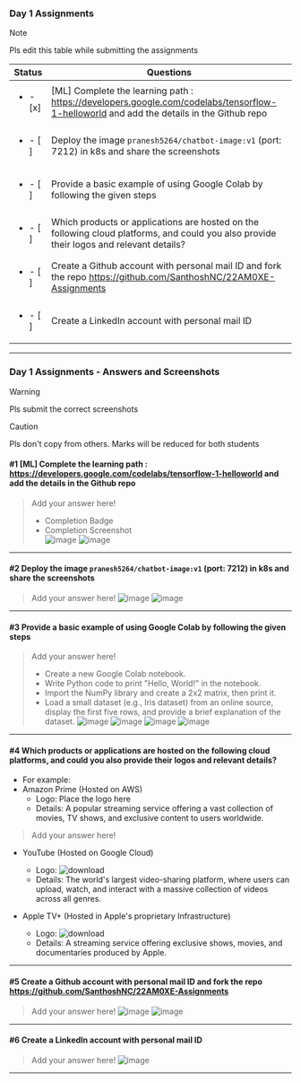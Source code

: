 ### Day 1 Assignments

> [!NOTE]
> Pls edit this table while submitting the assignments

| Status         | Questions     | 
|----------------|---------------|
| <ul><li>- [x] </li></ul> | [ML] Complete the learning path : https://developers.google.com/codelabs/tensorflow-1-helloworld and add the details in the Github repo |
| <ul><li>- [ ] </li></ul> | Deploy the image `pranesh5264/chatbot-image:v1` (port: 7212) in k8s and share the screenshots |
| <ul><li>- [ ] </li></ul> | Provide a basic example of using Google Colab by following the given steps  |
| <ul><li>- [ ] </li></ul> | Which products or applications are hosted on the following cloud platforms, and could you also provide their logos and relevant details?  |
| <ul><li>- [ ] </li></ul> | Create a Github account with personal mail ID and fork the repo https://github.com/SanthoshNC/22AM0XE-Assignments  |
| <ul><li>- [ ] </li></ul> | Create a LinkedIn account with personal mail ID  |


***

### Day 1 Assignments - Answers and Screenshots

> [!WARNING]
> Pls submit the correct screenshots

> [!CAUTION]
> Pls don't copy from others. Marks will be reduced for both students

#### #1 [ML] Complete the learning path : https://developers.google.com/codelabs/tensorflow-1-helloworld and add the details in the Github repo
> Add your answer here!
> - Completion Badge
> - Completion Screenshot	
![image](https://github.com/user-attachments/assets/c4b3c4be-bff7-4c87-a79d-59670db5d626)
![image](https://github.com/user-attachments/assets/8e84d0d2-2ead-4bc5-b49e-16467db1879c)

***

#### #2 Deploy the image `pranesh5264/chatbot-image:v1` (port: 7212) in k8s and share the screenshots
> Add your answer here!
![image](https://github.com/user-attachments/assets/efa4d2ec-2591-4a8a-97f1-e4ad618ee510)
![image](https://github.com/user-attachments/assets/c915cb2e-7f8a-4bc5-9c1a-0fbb8dd0c61d)

***

#### #3 Provide a basic example of using Google Colab by following the given steps
> Add your answer here!
> - Create a new Google Colab notebook.
> - Write Python code to print "Hello, World!" in the notebook.
> - Import the NumPy library and create a 2x2 matrix, then print it.
> - Load a small dataset (e.g., Iris dataset) from an online source, display the first five rows, and provide a brief explanation of the dataset.
![image](https://github.com/user-attachments/assets/574c8f84-1f10-4f6f-b554-a88f722d41b8)
![image](https://github.com/user-attachments/assets/7c147c18-606e-423a-a1be-754908a49498)
![image](https://github.com/user-attachments/assets/1131026a-079f-42e4-8bd9-0cbea13ad682)
![image](https://github.com/user-attachments/assets/4859f778-c303-4c20-bdd9-f60992411a8d)

***

#### #4 Which products or applications are hosted on the following cloud platforms, and could you also provide their logos and relevant details? 
- For example:
- Amazon Prime (Hosted on AWS)
  - Logo: Place the logo here
  - Details: A popular streaming service offering a vast collection of movies, TV shows, and exclusive content to users worldwide.

> Add your answer here!
- YouTube (Hosted on Google Cloud)
  - Logo:  ![download](https://github.com/user-attachments/assets/c5d50929-9deb-4231-887b-c279b126dae5)
  - Details: The world's largest video-sharing platform, where users can upload, watch, and interact with a massive collection of videos across all genres.
 
- Apple TV+ (Hosted in Apple's proprietary Infrastructure)
  - Logo: ![download](https://github.com/user-attachments/assets/6c976aee-d185-406c-bb67-7b6ccef50996)
  - Details: A streaming service offering exclusive shows, movies, and documentaries produced by Apple.
***

#### #5 Create a Github account with personal mail ID and fork the repo https://github.com/SanthoshNC/22AM0XE-Assignments
> Add your answer here!
![image](https://github.com/user-attachments/assets/cc46cac7-e01b-4bbd-beb7-9ad7e8a482bd)
![image](https://github.com/user-attachments/assets/0dce2a02-9f80-43d9-b811-dd334ee27a68)

***

#### #6 Create a LinkedIn account with personal mail ID
> Add your answer here!
![image](https://github.com/user-attachments/assets/dce589cf-9bf1-4808-9d85-f3d0364ebb81)

***
